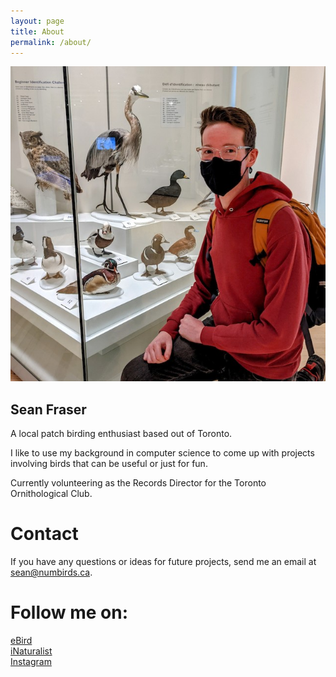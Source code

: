 ```yaml
---
layout: page
title: About
permalink: /about/
---
```


![Image](/assets/images/me.jfif)
## Sean Fraser
A local patch birding enthusiast based out of Toronto. 

I like to use my background in computer science to come up with projects involving birds that can be useful or just for fun. 

Currently volunteering as the Records Director for the Toronto Ornithological Club.

# Contact
If you have any questions or ideas for future projects, send me an email at <sean@numbirds.ca>. 
 
# Follow me on:
[eBird](https://ebird.org/profile/MTE4NTQ3Mw/CA-ON-TO)  
[iNaturalist](https://www.inaturalist.org/people/1848861)  
[Instagram](www.instagram.com/theseanfraser) 



